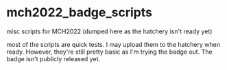 # mch2022_badge_scripts
misc scripts for MCH2022 (dumped here as the hatchery isn't ready yet)

most of the scripts are quick tests. I may upload them to the hatchery when ready.
However, they're still pretty basic as I'm trying the badge out. The badge isn't publicly released yet.
